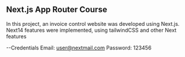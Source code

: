 ## Next.js App Router Course
In this project, an invoice control website was developed using Next.js. Next14 features were implemented, using tailwindCSS and other Next features

--Credentials
Email: user@nextmail.com
Password: 123456